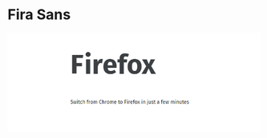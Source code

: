 # Fira Sans
![alt text](https://raw.githubusercontent.com/arnabmunshi/fontface/master/Fira-Sans/screen-shot.png)
